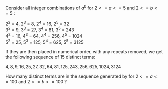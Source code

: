 Consider all integer combinations of $a$<sup>b</sup> for $2 <= a <= 5$ and $2 <= b <= 5$ 
:

$2$<sup>2</sup> = $4$, $2$<sup>3</sup> = $8$,
$2$<sup>4</sup> = $16$,
$2$<sup>5</sup> = $32$
<br>
$3$<sup>2</sup> = $9$, $3$<sup>3</sup> = $27$,
$3$<sup>4</sup> = $81$,
$3$<sup>5</sup> = $243$
<br>
$4$<sup>2</sup> = $16$, $4$<sup>3</sup> = $64$,
$4$<sup>4</sup> = $256$,
$4$<sup>5</sup> = $1024$
<br>
$5$<sup>2</sup> = $25$, $5$<sup>3</sup> = $125$,
$5$<sup>4</sup> = $625$,
$5$<sup>5</sup> = $3125$

 
If they are then placed in numerical order, with any repeats removed, we get the following sequence of $15$
 distinct terms:

$4,8,9,16,25,27,32,64,81,125,243,256,625,1024,3124$

How many distinct terms are in the sequence generated by 
for $2 <= a <= 100$ and $2 <= b <= 100$
?